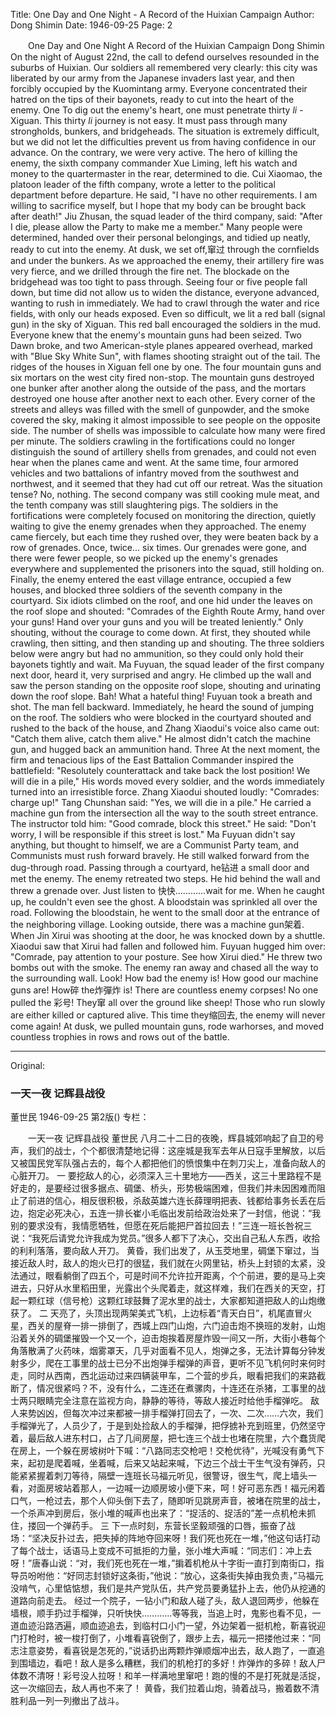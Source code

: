 Title: One Day and One Night - A Record of the Huixian Campaign
Author: Dong Shimin
Date: 1946-09-25
Page: 2

　　One Day and One Night
    A Record of the Huixian Campaign
    Dong Shimin
    On the night of August 22nd, the call to defend ourselves resounded in the suburbs of Huixian. Our soldiers all remembered very clearly: this city was liberated by our army from the Japanese invaders last year, and then forcibly occupied by the Kuomintang army. Everyone concentrated their hatred on the tips of their bayonets, ready to cut into the heart of the enemy.
    One
    To dig out the enemy's heart, one must penetrate thirty *li* - Xiguan. This thirty *li* journey is not easy. It must pass through many strongholds, bunkers, and bridgeheads. The situation is extremely difficult, but we did not let the difficulties prevent us from having confidence in our advance. On the contrary, we were very active. The hero of killing the enemy, the sixth company commander Xue Liming, left his watch and money to the quartermaster in the rear, determined to die. Cui Xiaomao, the platoon leader of the fifth company, wrote a letter to the political department before departure. He said, "I have no other requirements. I am willing to sacrifice myself, but I hope that my body can be brought back after death!" Jiu Zhusan, the squad leader of the third company, said: "After I die, please allow the Party to make me a member." Many people were determined, handed over their personal belongings, and tidied up neatly, ready to cut into the enemy.
    At dusk, we set off,窜过 through the cornfields and under the bunkers. As we approached the enemy, their artillery fire was very fierce, and we drilled through the fire net. The blockade on the bridgehead was too tight to pass through. Seeing four or five people fall down, but time did not allow us to widen the distance, everyone advanced, wanting to rush in immediately. We had to crawl through the water and rice fields, with only our heads exposed. Even so difficult, we lit a red ball (signal gun) in the sky of Xiguan. This red ball encouraged the soldiers in the mud. Everyone knew that the enemy's mountain guns had been seized.
    Two
    Dawn broke, and two American-style planes appeared overhead, marked with "Blue Sky White Sun", with flames shooting straight out of the tail. The ridges of the houses in Xiguan fell one by one. The four mountain guns and six mortars on the west city fired non-stop. The mountain guns destroyed one bunker after another along the outside of the pass, and the mortars destroyed one house after another next to each other. Every corner of the streets and alleys was filled with the smell of gunpowder, and the smoke covered the sky, making it almost impossible to see people on the opposite side. The number of shells was impossible to calculate how many were fired per minute. The soldiers crawling in the fortifications could no longer distinguish the sound of artillery shells from grenades, and could not even hear when the planes came and went. At the same time, four armored vehicles and two battalions of infantry moved from the southwest and northwest, and it seemed that they had cut off our retreat. Was the situation tense? No, nothing. The second company was still cooking mule meat, and the tenth company was still slaughtering pigs. The soldiers in the fortifications were completely focused on monitoring the direction, quietly waiting to give the enemy grenades when they approached.
    The enemy came fiercely, but each time they rushed over, they were beaten back by a row of grenades. Once, twice... six times. Our grenades were gone, and there were fewer people, so we picked up the enemy's grenades everywhere and supplemented the prisoners into the squad, still holding on. Finally, the enemy entered the east village entrance, occupied a few houses, and blocked three soldiers of the seventh company in the courtyard. Six idiots climbed on the roof, and one hid under the leaves on the roof slope and shouted: "Comrades of the Eighth Route Army, hand over your guns! Hand over your guns and you will be treated leniently." Only shouting, without the courage to come down. At first, they shouted while crawling, then sitting, and then standing up and shouting. The three soldiers below were angry but had no ammunition, so they could only hold their bayonets tightly and wait. Ma Fuyuan, the squad leader of the first company next door, heard it, very surprised and angry. He climbed up the wall and saw the person standing on the opposite roof slope, shouting and urinating down the roof slope. Bah! What a hateful thing! Fuyuan took a breath and shot. The man fell backward. Immediately, he heard the sound of jumping on the roof. The soldiers who were blocked in the courtyard shouted and rushed to the back of the house, and Zhang Xiaodui's voice also came out: "Catch them alive, catch them alive." He almost didn't catch the machine gun, and hugged back an ammunition hand.
    Three
    At the next moment, the firm and tenacious lips of the East Battalion Commander inspired the battlefield: "Resolutely counterattack and take back the lost position! We will die in a pile," His words moved every soldier, and the words immediately turned into an irresistible force. Zhang Xiaodui shouted loudly: "Comrades: charge up!" Tang Chunshan said: "Yes, we will die in a pile." He carried a machine gun from the intersection all the way to the south street entrance. The instructor told him: "Good comrade, block this street." He said: "Don't worry, I will be responsible if this street is lost." Ma Fuyuan didn't say anything, but thought to himself, we are a Communist Party team, and Communists must rush forward bravely. He still walked forward from the dug-through road.
    Passing through a courtyard, he钻进 a small door and met the enemy. The enemy retreated two steps. He hid behind the wall and threw a grenade over. Just listen to 快快…………wait for me. When he caught up, he couldn't even see the ghost. A bloodstain was sprinkled all over the road. Following the bloodstain, he went to the small door at the entrance of the neighboring village. Looking outside, there was a machine gun架着. When Jin Xirui was shooting at the door, he was knocked down by a shuttle. Xiaodui saw that Xirui had fallen and followed him. Fuyuan hugged him over: "Comrade, pay attention to your posture. See how Xirui died." He threw two bombs out with the smoke. The enemy ran away and chased all the way to the surrounding wall. Look! How bad the enemy is! How good our machine guns are! How碎 the炸彈炸 is! There are countless enemy corpses! No one pulled the 彩号! They窜 all over the ground like sheep! Those who run slowly are either killed or captured alive. This time they缩回去, the enemy will never come again!
    At dusk, we pulled mountain guns, rode warhorses, and moved countless trophies in rows and rows out of the battle.



<hr /> 

Original: 


### 一天一夜  记辉县战役
董世民
1946-09-25
第2版()
专栏：

　　一天一夜
    记辉县战役
    董世民
    八月二十二日的夜晚，辉县城郊响起了自卫的号声，我们的战士，个个都很清楚地记得：这座城是我军去年从日寇手里解放，以后又被国民党军队强占去的，每个人都把他们的愤恨集中在刺刀尖上，准备向敌人的心脏开刀。
    一
    要挖敌人的心，必须深入三十里地方——西关，这三十里路程不是好走的，是要经过很多据点、碉堡、桥头，形势极端困难，但我们并未因困难而阻止了前进的信心，相反很积极，杀敌英雄六连长薛理明把表、钱都给事务长丢在后边，抱定必死决心，五连一排长崔小毛临出发前给政治处来了一封信，他说：“我别的要求没有，我情愿牺牲，但愿在死后能把尸首拉回去！”三连一班长咎祝三说：“我死后请党允许我成为党员。”很多人都下了决心，交出自己私人东西，收拾的利利落落，要向敌人开刀。
    黄昏，我们出发了，从玉茭地里，碉堡下窜过，当接近敌人时，敌人的炮火已打的很猛，我们就在火网里钻，桥头上封锁的太紧，没法通过，眼看躺倒了四五个，可是时间不允许拉开距离，个个前进，要的是马上突进去，只好从水里稻田里，光露出个头爬着走，就这样难，我们在西关的天空，打起一颗红球（信号枪）这颗红球鼓舞了泥水里的战士，大家都知道把敌人的山炮缴获了。
    二
    天亮了，头顶出现两架美式飞机，上边标着“青天白日”，机尾直冒火星，西关的屋脊一排一排倒了，西城上四门山炮，六门迫击炮不换班的发射，山炮沿着关外的碉堡摧毁一个又一个，迫击炮挨着房屋炸毁一间又一所，大街小巷每个角落散满了火药味，烟雾罩天，几乎对面看不见人，炮弹之多，无法计算每分钟发射多少，爬在工事里的战士已分不出炮弹手榴弹的声音，更听不见飞机何时来何时走，同时从西南，西北运动过来四辆装甲车，二个营的步兵，眼看把我们的来路截断了，情况很紧吗？不，没有什么，二连还在煮骡肉，十连还在杀猪，工事里的战士两只眼睛完全注意在监视方向，静静的等待，等敌人接近时给他手榴弹吃。
    敌人来势凶凶，但每次冲过来都被一排手榴弹打回去了，一次、二次……六次，我们手榴弹光了，人员少了，于是到处捡敌人的手榴弹，把俘掳补充到班里，仍然坚守着，最后敌人进东村口，占了几间房屋，把七连三个战士也堵在院里，六个蠢货爬在房上，一个躲在房坡树叶下喊：“八路同志交枪吧！交枪优待”，光喊没有勇气下来，起初是爬着喊，坐着喊，后来又站起来喊，下边三个战士干生气没有弹药，只能紧紧握着刺刀等待，隔壁一连班长马福元听见，很警讶，很生气，爬上墙头一看，对面房坡站着那人，一边喊一边顺房坡小便下来，呵！好可恶东西！福元闲着口气，一枪过去，那个人仰头倒下去了，随即听见跳房声音，被堵在院里的战士，一个杀声冲到房后，张小堆的喊声也出来了：“捉活的、捉活的”差一点机枪未抓住，搂回一个弹药手。
    三
    下一点时刻，东营长坚毅顽强的口唇，振奋了战场：“坚决反扑过去，把失掉的阵地夺回来呀！我们死也死在一堆，”他这句话打动了每个战士，话语马上变成不可抵拒的力量，张小堆大声喊：“同志们：冲上去呀！”唐春山说：“对，我们死也死在一堆，”掮着机枪从十字街一直打到南街口，指导员吩咐他：“好同志封锁好这条街，”他说：“放心，这条街失掉由我负责，”马福元没啃气，心里惦惦想，我们是共产党队伍，共产党员要勇猛扑上去，他仍从挖通的道路向前走去。
    经过一个院子，一钻小门和敌人碰了头，敌人退回两步，他躲在墙根，顺手扔过手榴弹，只听快快…………等等我，当追上时，鬼影也看不见，一道血迹沿路洒遍，顺血迹追去，到临村口小门一望，外边架着一挺机枪，靳喜锐迎门打枪时，被一梭打倒了，小堆看喜锐倒了，跟步上去，福元一把搂他过来：“同志注意姿势，看喜锐是怎死的，”说话扔出两颗炸弹顺烟冲出去，敌人跑了，一直追到围墙边，看吧！敌人是多么糟糕，我们的机枪打的多好！炸弹炸的多碎！敌人尸体数不清呀！彩号没人拉呀！和羊一样满地里窜吧！跑的慢的不是打死就是活捉，这一次缩回去，敌人再也不来了！
    黄昏，我们拉着山炮，骑着战马，搬着数不清胜利品一列一列撤出了战斗。
